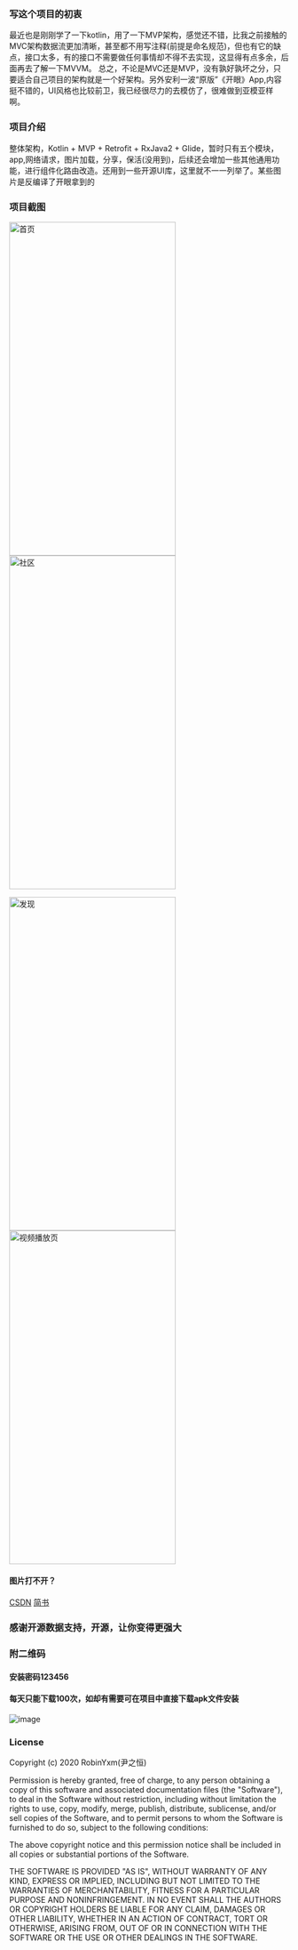### 写这个项目的初衷
 最近也是刚刚学了一下kotlin，用了一下MVP架构，感觉还不错，比我之前接触的MVC架构数据流更加清晰，甚至都不用写注释(前提是命名规范)，但也有它的缺点，接口太多，有的接口不需要做任何事情却不得不去实现，这显得有点多余，后面再去了解一下MVVM。
 总之，不论是MVC还是MVP，没有孰好孰坏之分，只要适合自己项目的架构就是一个好架构。另外安利一波“原版”《开眼》App,内容挺不错的，UI风格也比较前卫，我已经很尽力的去模仿了，很难做到亚模亚样啊。

### 项目介绍
 整体架构，Kotlin + MVP + Retrofit + RxJava2 + Glide，暂时只有五个模块，app,网络请求，图片加载，分享，保活(没用到)，后续还会增加一些其他通用功能，进行组件化路由改造。还用到一些开源UI库，这里就不一一列举了。某些图片是反编译了开眼拿到的
### 项目截图
<img src="https://github.com/yxmFromTheMoon/Photogenic/blob/master/screenshot/1.png" width="300" height="600" alt="首页">  <img src="https://github.com/yxmFromTheMoon/Photogenic/blob/master/screenshot/2.png" width="300" height="600" alt="社区">

<img src="https://github.com/yxmFromTheMoon/Photogenic/blob/master/screenshot/3.png" width="300" height="600" alt="发现">  <img src="https://github.com/yxmFromTheMoon/Photogenic/blob/master/screenshot/4.png" width="300" height="600" alt="视频播放页">

#### 图片打不开？
[CSDN](https://blog.csdn.net/qq_37029648/article/details/104790963)
[简书](https://www.jianshu.com/p/203c4a5ac547)

### 感谢开源数据支持，开源，让你变得更强大

### 附二维码
#### 安装密码123456
#### 每天只能下载100次，如却有需要可在项目中直接下载apk文件安装
![image](https://github.com/yxmFromTheMoon/Photogenic/blob/master/screenshot/photogenic_qr_code.png)

### License

Copyright (c) 2020 RobinYxm(尹之恒)

Permission is hereby granted, free of charge, to any person obtaining a copy
of this software and associated documentation files (the "Software"), to deal
in the Software without restriction, including without limitation the rights
to use, copy, modify, merge, publish, distribute, sublicense, and/or sell
copies of the Software, and to permit persons to whom the Software is
furnished to do so, subject to the following conditions:

The above copyright notice and this permission notice shall be included in all
copies or substantial portions of the Software.

THE SOFTWARE IS PROVIDED "AS IS", WITHOUT WARRANTY OF ANY KIND, EXPRESS OR
IMPLIED, INCLUDING BUT NOT LIMITED TO THE WARRANTIES OF MERCHANTABILITY,
FITNESS FOR A PARTICULAR PURPOSE AND NONINFRINGEMENT. IN NO EVENT SHALL THE
AUTHORS OR COPYRIGHT HOLDERS BE LIABLE FOR ANY CLAIM, DAMAGES OR OTHER
LIABILITY, WHETHER IN AN ACTION OF CONTRACT, TORT OR OTHERWISE, ARISING FROM,
OUT OF OR IN CONNECTION WITH THE SOFTWARE OR THE USE OR OTHER DEALINGS IN THE
SOFTWARE.
